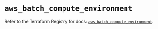 # `aws_batch_compute_environment`

Refer to the Terraform Registry for docs: [`aws_batch_compute_environment`](https://registry.terraform.io/providers/hashicorp/aws/5.93.0/docs/resources/batch_compute_environment).
